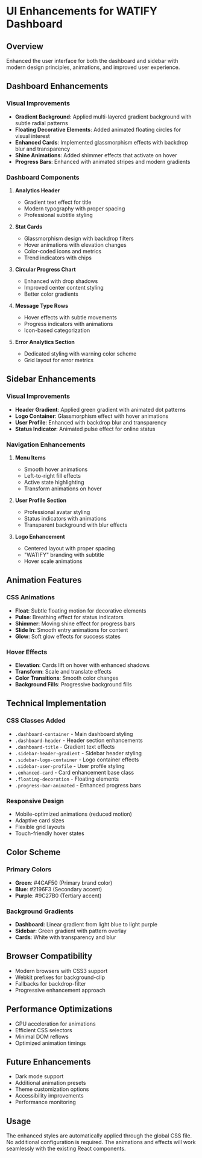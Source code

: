 # UI Enhancements for WATIFY Dashboard

## Overview
Enhanced the user interface for both the dashboard and sidebar with modern design principles, animations, and improved user experience.

## Dashboard Enhancements

### Visual Improvements
- **Gradient Background**: Applied multi-layered gradient background with subtle radial patterns
- **Floating Decorative Elements**: Added animated floating circles for visual interest
- **Enhanced Cards**: Implemented glassmorphism effects with backdrop blur and transparency
- **Shine Animations**: Added shimmer effects that activate on hover
- **Progress Bars**: Enhanced with animated stripes and modern gradients

### Dashboard Components
1. **Analytics Header**
   - Gradient text effect for title
   - Modern typography with proper spacing
   - Professional subtitle styling

2. **Stat Cards**
   - Glassmorphism design with backdrop filters
   - Hover animations with elevation changes
   - Color-coded icons and metrics
   - Trend indicators with chips

3. **Circular Progress Chart**
   - Enhanced with drop shadows
   - Improved center content styling
   - Better color gradients

4. **Message Type Rows**
   - Hover effects with subtle movements
   - Progress indicators with animations
   - Icon-based categorization

5. **Error Analytics Section**
   - Dedicated styling with warning color scheme
   - Grid layout for error metrics

## Sidebar Enhancements

### Visual Improvements
- **Header Gradient**: Applied green gradient with animated dot patterns
- **Logo Container**: Glassmorphism effect with hover animations
- **User Profile**: Enhanced with backdrop blur and transparency
- **Status Indicator**: Animated pulse effect for online status

### Navigation Enhancements
1. **Menu Items**
   - Smooth hover animations
   - Left-to-right fill effects
   - Active state highlighting
   - Transform animations on hover

2. **User Profile Section**
   - Professional avatar styling
   - Status indicators with animations
   - Transparent background with blur effects

3. **Logo Enhancement**
   - Centered layout with proper spacing
   - "WATIFY" branding with subtitle
   - Hover scale animations

## Animation Features

### CSS Animations
- **Float**: Subtle floating motion for decorative elements
- **Pulse**: Breathing effect for status indicators
- **Shimmer**: Moving shine effect for progress bars
- **Slide In**: Smooth entry animations for content
- **Glow**: Soft glow effects for success states

### Hover Effects
- **Elevation**: Cards lift on hover with enhanced shadows
- **Transform**: Scale and translate effects
- **Color Transitions**: Smooth color changes
- **Background Fills**: Progressive background fills

## Technical Implementation

### CSS Classes Added
- `.dashboard-container` - Main dashboard styling
- `.dashboard-header` - Header section enhancements
- `.dashboard-title` - Gradient text effects
- `.sidebar-header-gradient` - Sidebar header styling
- `.sidebar-logo-container` - Logo container effects
- `.sidebar-user-profile` - User profile styling
- `.enhanced-card` - Card enhancement base class
- `.floating-decoration` - Floating elements
- `.progress-bar-animated` - Enhanced progress bars

### Responsive Design
- Mobile-optimized animations (reduced motion)
- Adaptive card sizes
- Flexible grid layouts
- Touch-friendly hover states

## Color Scheme

### Primary Colors
- **Green**: #4CAF50 (Primary brand color)
- **Blue**: #2196F3 (Secondary accent)
- **Purple**: #9C27B0 (Tertiary accent)

### Background Gradients
- **Dashboard**: Linear gradient from light blue to light purple
- **Sidebar**: Green gradient with pattern overlay
- **Cards**: White with transparency and blur

## Browser Compatibility
- Modern browsers with CSS3 support
- Webkit prefixes for background-clip
- Fallbacks for backdrop-filter
- Progressive enhancement approach

## Performance Optimizations
- GPU acceleration for animations
- Efficient CSS selectors
- Minimal DOM reflows
- Optimized animation timings

## Future Enhancements
- Dark mode support
- Additional animation presets
- Theme customization options
- Accessibility improvements
- Performance monitoring

## Usage
The enhanced styles are automatically applied through the global CSS file. No additional configuration is required. The animations and effects will work seamlessly with the existing React components. 
